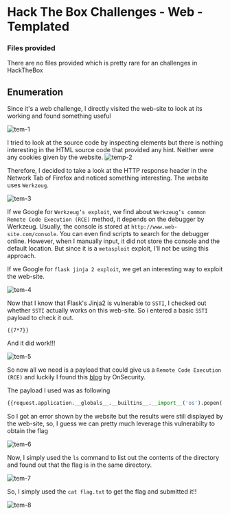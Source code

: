# Hack The Box Challenges - Web - Templated

### Files provided
There are no files provided which is pretty rare for an challenges in HackTheBox

## Enumeration
Since it's a web challenge, I directly visited the web-site to look at its working and found something useful

![tem-1](https://user-images.githubusercontent.com/87711310/214386057-413a0b50-678e-4981-a3f8-60624fba20fe.png)

I tried to look at the source code by inspecting elements but there is nothing interesting in the HTML source code that provided any hint. Neither were any cookies given by the website. 
![temp-2](https://user-images.githubusercontent.com/87711310/214386060-7b610545-68a9-4ad7-8e09-ef7eca096b6d.png)

Therefore, I decided to take a look at the HTTP response header in the Network Tab of Firefox and noticed something interesting. The website uses `Werkzeug`.

![tem-3](https://user-images.githubusercontent.com/87711310/214386936-45f3fa66-ec0e-40cc-8799-8987b933ac99.png)

If we Google for `Werkzeug’s exploit`, we find about `Werkzeug’s common Remote Code Execution (RCE)` method, it depends on the debugger by Werkzeug. Usually, the console is stored at `http://www.web-site.com/console`. You can even find scripts to search for the debugger online. However, when I manually input, it did not store the console and the default location. But since it is a `metasploit` exploit, I'll not be using this approach.

If we Google for `flask jinja 2 exploit`, we get an interesting way to exploit the web-site.

![tem-4](https://user-images.githubusercontent.com/87711310/214492456-dd6f960f-9ef1-4dfe-b335-c548be715327.png)

Now that I know that Flask's Jinja2 is vulnerable to `SSTI`, I checked out whether `SSTI` actually works on this web-site. So i entered a basic `SSTI` payload to check it out.

```
{{7*7}}
```

And it did work!!!

![tem-5](https://user-images.githubusercontent.com/87711310/214493672-8b0e6dd7-003a-475d-a429-6603506955c2.png)


So now all we need is a payload that could give us a `Remote Code Execution (RCE)` and luckily I found this [blog](https://www.onsecurity.io/blog/server-side-template-injection-with-jinja2/) by OnSecurity.

The payload I used was as following

```python
{{request.application.__globals__.__builtins__.__import__('os').popen('id').read()}}
```

So I got an error shown by the website but the results were still displayed by the web-site, so, I guess we can pretty much leverage this vulnerabilty to obtain the flag

![tem-6](https://user-images.githubusercontent.com/87711310/214496914-ba9005d5-334f-4851-871e-e1683623a9d2.png)

Now, I simply used the `ls` command to list out the contents of the directory and found out that the flag is in the same directory.

![tem-7](https://user-images.githubusercontent.com/87711310/214496916-5c90e052-dd6b-43d7-ab6e-db0c09e2b90e.png)

So, I simply used the `cat flag.txt` to get the flag and submitted it!!

![tem-8](https://user-images.githubusercontent.com/87711310/214496921-96e0df39-08ac-4bd2-ba6b-926ec551e140.png)

